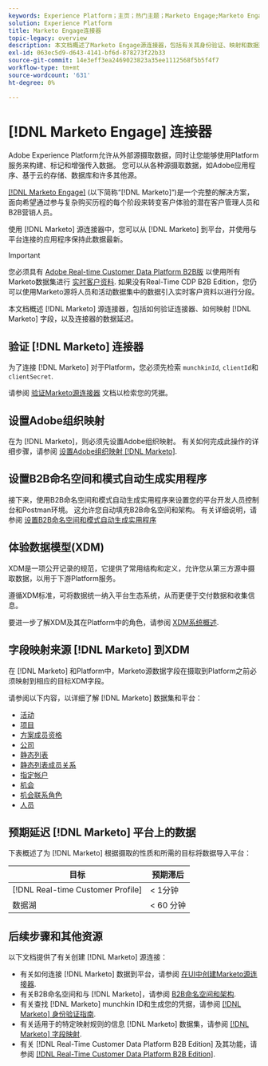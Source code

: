 ```yaml
---
keywords: Experience Platform；主页；热门主题；Marketo Engage;Marketo Engage;Marketo
solution: Experience Platform
title: Marketo Engage连接器
topic-legacy: overview
description: 本文档概述了Marketo Engage源连接器，包括有关其身份验证、映射和数据延迟的信息。
exl-id: 063ec5d9-d643-4141-bf6d-878273f22b33
source-git-commit: 14e3eff3ea2469023823a35ee1112568f5b5f4f7
workflow-type: tm+mt
source-wordcount: '631'
ht-degree: 0%

---
```


# [!DNL Marketo Engage] 连接器

Adobe Experience Platform允许从外部源摄取数据，同时让您能够使用Platform服务来构建、标记和增强传入数据。 您可以从各种源摄取数据，如Adobe应用程序、基于云的存储、数据库和许多其他源。

[[!DNL Marketo Engage]](https://www.marketo.com/software/) (以下简称“[!DNL Marketo]“)是一个完整的解决方案，面向希望通过参与复杂购买历程的每个阶段来转变客户体验的潜在客户管理人员和B2B营销人员。

使用 [!DNL Marketo] 源连接器中，您可以从 [!DNL Marketo] 到平台，并使用与平台连接的应用程序保持此数据最新。

>[!IMPORTANT]
>
>您必须具有 [Adobe Real-time Customer Data Platform B2B版](../../../../rtcdp/b2b-overview.md) 以使用所有Marketo数据集进行 [实时客户资料](../../../../profile/home.md). 如果没有Real-Time CDP B2B Edition，您仍可以使用Marketo源将人员和活动数据集中的数据引入实时客户资料以进行分段。

本文档概述 [!DNL Marketo] 源连接器，包括如何验证连接器、如何映射 [!DNL Marketo] 字段，以及连接器的数据延迟。

## 验证 [!DNL Marketo] 连接器

为了连接 [!DNL Marketo] 对于Platform，您必须先检索 `munchkinId`, `clientId`和 `clientSecret`.

请参阅 [验证Marketo源连接器](./marketo-auth.md) 文档以检索您的凭据。

## 设置Adobe组织映射

在为 [!DNL Marketo]，则必须先设置Adobe组织映射。 有关如何完成此操作的详细步骤，请参阅 [设置Adobe组织映射 [!DNL Marketo]](https://experienceleague.adobe.com/docs/marketo/using/product-docs/core-marketo-concepts/miscellaneous/set-up-adobe-organization-mapping.html).

## 设置B2B命名空间和模式自动生成实用程序

接下来，使用B2B命名空间和模式自动生成实用程序来设置您的平台开发人员控制台和Postman环境。 这允许您自动填充B2B命名空间和架构。 有关详细说明，请参阅 [设置B2B命名空间和模式自动生成实用程序](./marketo-namespaces.md)

## 体验数据模型(XDM)

XDM是一项公开记录的规范，它提供了常用结构和定义，允许您从第三方源中摄取数据，以用于下游Platform服务。

遵循XDM标准，可将数据统一纳入平台生态系统，从而更便于交付数据和收集信息。

要进一步了解XDM及其在Platform中的角色，请参阅 [XDM系统概述](../../../../xdm/home.md).

## 字段映射来源 [!DNL Marketo] 到XDM

在 [!DNL Marketo] 和Platform中，Marketo源数据字段在摄取到Platform之前必须映射到相应的目标XDM字段。

请参阅以下内容，以详细了解 [!DNL Marketo] 数据集和平台：

* [活动](../mapping/marketo.md#activities)
* [项目](../mapping/marketo.md#programs)
* [方案成员资格](../mapping/marketo.md#program-memberships)
* [公司](../mapping/marketo.md#companies)
* [静态列表](../mapping/marketo.md#static-lists)
* [静态列表成员关系](../mapping/marketo.md#static-list-memberships)
* [指定帐户](../mapping/marketo.md#named-accounts)
* [机会](../mapping/marketo.md#opportunities)
* [机会联系角色](../mapping/marketo.md#opportunity-contact-roles)
* [人员](../mapping/marketo.md#persons)

## 预期延迟 [!DNL Marketo] 平台上的数据

下表概述了为 [!DNL Marketo] 根据摄取的性质和所需的目标将数据导入平台：

| 目标 | 预期滞后 |
| ----------- | ---------------- |
| [!DNL Real-time Customer Profile] | &lt; 1分钟 |
| 数据湖 | &lt; 60 分钟 |

## 后续步骤和其他资源

以下文档提供了有关创建 [!DNL Marketo] 源连接：

* 有关如何连接 [!DNL Marketo] 数据到平台，请参阅 [在UI中创建Marketo源连接器](../../../tutorials/ui/create/adobe-applications/marketo.md).
* 有关B2B命名空间和与 [!DNL Marketo]，请参阅 [B2B命名空间和架构](./marketo-namespaces.md).
* 有关查找 [!DNL Marketo] munchkin ID和生成您的凭据，请参阅 [[!DNL Marketo] 身份验证指南](./marketo-auth.md).
* 有关适用于的特定映射规则的信息 [!DNL Marketo] 数据集，请参阅 [[!DNL Marketo] 字段映射](../mapping/marketo.md).
* 有关 [!DNL Real-Time Customer Data Platform B2B Edition] 及其功能，请参阅 [[!DNL Real-Time Customer Data Platform B2B Edition]](../../../../rtcdp/b2b-overview.md).
